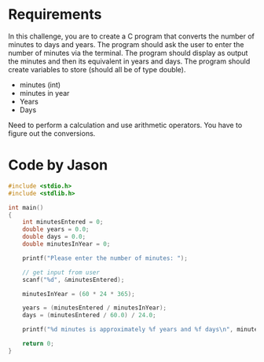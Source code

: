# Requirements

In this challenge, you are to create a C program that converts the number of minutes to days and years. The program should ask the user to enter the number of minutes via the terminal. The program should display as output the minutes and then its equivalent in years and days. The program should create variables to store (should all be of type double).

* minutes (int)
* minutes in year
* Years
* Days

Need to perform a calculation and use arithmetic operators. You have to figure out the conversions.

# Code by Jason

```c
#include <stdio.h>
#include <stdlib.h>

int main()
{
    int minutesEntered = 0;
    double years = 0.0;
    double days = 0.0;
    double minutesInYear = 0;

    printf("Please enter the number of minutes: ");

    // get input from user
    scanf("%d", &minutesEntered);

    minutesInYear = (60 * 24 * 365);

    years = (minutesEntered / minutesInYear);
    days = (minutesEntered / 60.0) / 24.0;

    printf("%d minutes is approximately %f years and %f days\n", minutesEntered, years, days);

    return 0;
}

```
